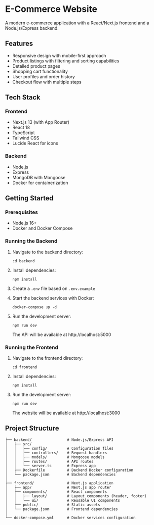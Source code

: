 # E-Commerce Website

A modern e-commerce application with a React/Next.js frontend and a Node.js/Express backend.

## Features

- Responsive design with mobile-first approach
- Product listings with filtering and sorting capabilities
- Detailed product pages
- Shopping cart functionality
- User profiles and order history
- Checkout flow with multiple steps

## Tech Stack

### Frontend
- Next.js 13 (with App Router)
- React 18
- TypeScript
- Tailwind CSS
- Lucide React for icons

### Backend
- Node.js
- Express
- MongoDB with Mongoose
- Docker for containerization

## Getting Started

### Prerequisites
- Node.js 16+
- Docker and Docker Compose

### Running the Backend
1. Navigate to the backend directory:
   ```
   cd backend
   ```

2. Install dependencies:
   ```
   npm install
   ```

3. Create a `.env` file based on `.env.example`

4. Start the backend services with Docker:
   ```
   docker-compose up -d
   ```

5. Run the development server:
   ```
   npm run dev
   ```
   The API will be available at http://localhost:5000

### Running the Frontend
1. Navigate to the frontend directory:
   ```
   cd frontend
   ```

2. Install dependencies:
   ```
   npm install
   ```

3. Run the development server:
   ```
   npm run dev
   ```
   The website will be available at http://localhost:3000

## Project Structure

```
├── backend/                # Node.js/Express API
│   ├── src/
│   │   ├── config/         # Configuration files
│   │   ├── controllers/    # Request handlers
│   │   ├── models/         # Mongoose models
│   │   ├── routes/         # API routes
│   │   └── server.ts       # Express app
│   ├── Dockerfile          # Backend Docker configuration
│   └── package.json        # Backend dependencies
│
├── frontend/               # Next.js application
│   ├── app/                # Next.js app router
│   ├── components/         # React components
│   │   ├── layout/         # Layout components (header, footer)
│   │   └── ui/             # Reusable UI components
│   ├── public/             # Static assets
│   └── package.json        # Frontend dependencies
│
└── docker-compose.yml      # Docker services configuration
``` 